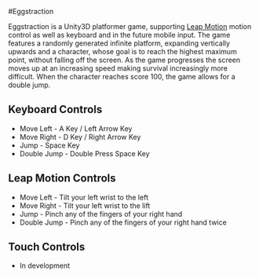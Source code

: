 #Eggstraction

Eggstraction is a Unity3D platformer game, supporting [Leap Motion](https://www.leapmotion.com/) motion control as well as keyboard and in the future mobile input. The game features a  randomly generated infinite platform, expanding vertically upwards and a character, whose goal is to reach the highest maximum point, without falling off the screen. As the game progresses the screen moves up at an increasing speed making survival increasingly more difficult. When the character reaches score 100, the game allows for a double jump.

## Keyboard Controls
* Move Left - A Key / Left Arrow Key
* Move Right - D Key / Right Arrow Key
* Jump - Space Key
* Double Jump - Double Press Space Key

## Leap Motion Controls
* Move Left - Tilt your left wrist to the left
* Move Right - Tilt your left wrist to the lift
* Jump - Pinch any of the fingers of your right hand
* Double Jump - Pinch any of the fingers of your right hand twice

## Touch Controls
* In development
 